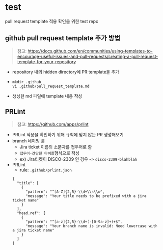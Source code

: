 # test
pull request template 적용 확인을 위한 test repo

## github pull request template 추가 방법
> 참고: https://docs.github.com/en/communities/using-templates-to-encourage-useful-issues-and-pull-requests/creating-a-pull-request-template-for-your-repository
- repository 내의 hidden directory에 PR template을 추가
- ``` 
  mkdir .github 
  vi .github/pull_request_template.md
  ```
- 생성한 md 파일에 template 내용 작성

## PRLint
> 참고: https://github.com/apps/prlint 
- PRLint 적용을 확인하기 위해 규칙에 맞지 않는 PR 생성해보기
- branch 네이밍 룰
  - Jira ticket 이름의 소문자를 접두어로 함
  - `접두어-간단한 타이틀`형식으로 작성
  - ex) Jira티켓이 DISCO-2309 인 경우 -> `disco-2309-blahblah`
- PRLint
  - rule: `.github/prlint.json`
  ```
  {
    "title": [
      {
        "pattern": "^[A-Z]{2,5}-\\d+\\s\\w",
        "message": "Your title needs to be prefixed with a jira ticket name"
      }
    ],
    "head.ref": [
      {
        "pattern": "^[a-z]{2,5}-\\d+(-[0-9a-z]+)+$",
        "message": "Your branch name is invalid: Need lowercase with a jira ticket name"
      }
    ]
  }
  ```
